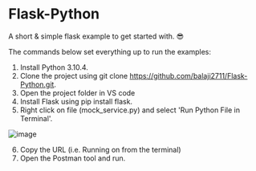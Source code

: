 # Flask-Python
A short &amp; simple flask example to get started with. 😎


The commands below set everything up to run the examples:

1. Install Python 3.10.4.
2. Clone the project using git clone https://github.com/balaji2711/Flask-Python.git.
3. Open the project folder in VS code
4. Install Flask using pip install flask.
5. Right click on file (mock_service.py) and select 'Run Python File in Terminal'.

![image](https://user-images.githubusercontent.com/15344129/213250305-6c222697-51da-48bd-bc6f-daf967653ed9.png)

6. Copy the URL (i.e. Running on  from the terminal)
7. Open the Postman tool and run.
